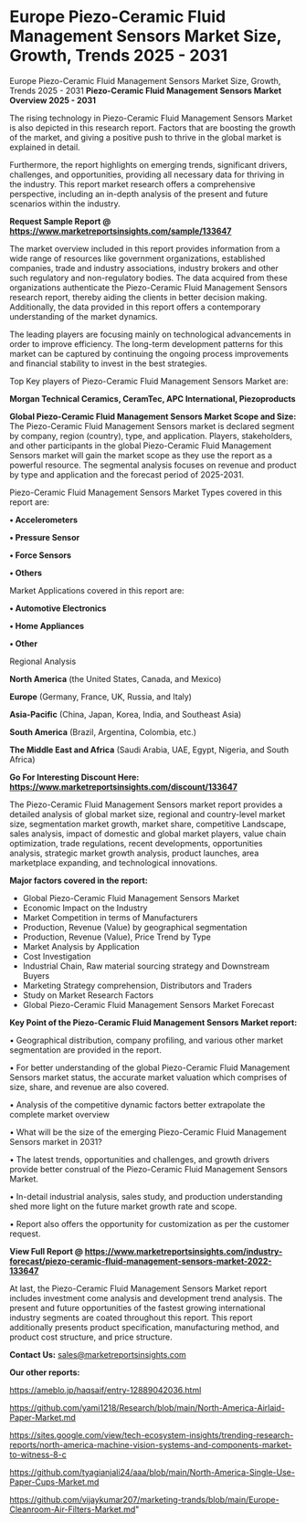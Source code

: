 # Europe Piezo-Ceramic Fluid Management Sensors Market Size, Growth, Trends 2025 - 2031
 Europe Piezo-Ceramic Fluid Management Sensors Market Size, Growth, Trends 2025 - 2031
<Strong> Piezo-Ceramic Fluid Management Sensors Market Overview 2025 - 2031</strong>

The rising technology in Piezo-Ceramic Fluid Management Sensors Market is also depicted in this research report. Factors that are boosting the growth of the market, and giving a positive push to thrive in the global market is explained in detail.

Furthermore, the report highlights on emerging trends, significant drivers, challenges, and opportunities, providing all necessary data for thriving in the industry. This report market research offers a comprehensive perspective, including an in-depth analysis of the present and future scenarios within the industry.

<strong>Request Sample Report @ <a href=https://www.marketreportsinsights.com/sample/133647>https://www.marketreportsinsights.com/sample/133647</a></strong>

The market overview included in this report provides information from a wide range of resources like government organizations, established companies, trade and industry associations, industry brokers and other such regulatory and non-regulatory bodies. The data acquired from these organizations authenticate the Piezo-Ceramic Fluid Management Sensors research report, thereby aiding the clients in better decision making. Additionally, the data provided in this report offers a contemporary understanding of the market dynamics.

The leading players are focusing mainly on technological advancements in order to improve efficiency. The long-term development patterns for this market can be captured by continuing the ongoing process improvements and financial stability to invest in the best strategies.

Top Key players of Piezo-Ceramic Fluid Management Sensors Market are:

<strong>Morgan Technical Ceramics, CeramTec, APC International, Piezoproducts</strong>

<strong><b>Global Piezo-Ceramic Fluid Management Sensors Market Scope and Size:</b></strong>
The Piezo-Ceramic Fluid Management Sensors market is declared segment by company, region (country), type, and application. Players, stakeholders, and other participants in the global Piezo-Ceramic Fluid Management Sensors market will gain the market scope as they use the report as a powerful resource. The segmental analysis focuses on revenue and product by type and application and the forecast period of 2025-2031.

Piezo-Ceramic Fluid Management Sensors Market Types covered in this report are:

<strong>• Accelerometers

• Pressure Sensor

• Force Sensors

• Others</strong>

Market Applications covered in this report are:

<strong>• Automotive Electronics

• Home Appliances

• Other</strong> 

Regional Analysis

<strong>North America</strong> (the United States, Canada, and Mexico)

<strong>Europe</strong> (Germany, France, UK, Russia, and Italy)

<strong>Asia-Pacific</strong> (China, Japan, Korea, India, and Southeast Asia)

<strong>South America</strong> (Brazil, Argentina, Colombia, etc.)

<strong>The Middle East and Africa</strong> (Saudi Arabia, UAE, Egypt, Nigeria, and South Africa)

<strong>Go For Interesting Discount Here: <a href=https://www.marketreportsinsights.com/discount/133647>https://www.marketreportsinsights.com/discount/133647</a></strong>

The Piezo-Ceramic Fluid Management Sensors market report provides a detailed analysis of global market size, regional and country-level market size, segmentation market growth, market share, competitive Landscape, sales analysis, impact of domestic and global market players, value chain optimization, trade regulations, recent developments, opportunities analysis, strategic market growth analysis, product launches, area marketplace expanding, and technological innovations.

<strong><b>Major factors covered in the report:</b></strong>
<ul>
  <li>Global Piezo-Ceramic Fluid Management Sensors Market </li>
  <li>Economic Impact on the Industry</li>
  <li>Market Competition in terms of Manufacturers</li>
  <li>Production, Revenue (Value) by geographical segmentation</li>
  <li>Production, Revenue (Value), Price Trend by Type</li>
  <li>Market Analysis by Application</li>
  <li>Cost Investigation</li>
  <li>Industrial Chain, Raw material sourcing strategy and Downstream Buyers</li>
  <li>Marketing Strategy comprehension, Distributors and Traders</li>
  <li>Study on Market Research Factors</li>
  <li>Global Piezo-Ceramic Fluid Management Sensors Market Forecast</li>
</ul>

<strong><b>Key Point of the Piezo-Ceramic Fluid Management Sensors Market report:</b></strong>

• Geographical distribution, company profiling, and various other market segmentation are provided in the report.

• For better understanding of the global Piezo-Ceramic Fluid Management Sensors market status, the accurate market valuation which comprises of size, share, and revenue are also covered.

• Analysis of the competitive dynamic factors better extrapolate the complete market overview

• What will be the size of the emerging Piezo-Ceramic Fluid Management Sensors market in 2031?

• The latest trends, opportunities and challenges, and growth drivers provide better construal of the Piezo-Ceramic Fluid Management Sensors Market.

• In-detail industrial analysis, sales study, and production understanding shed more light on the future market growth rate and scope.

• Report also offers the opportunity for customization as per the customer request.

<strong><b>View Full Report @ <a href=https://www.marketreportsinsights.com/industry-forecast/piezo-ceramic-fluid-management-sensors-market-2022-133647>https://www.marketreportsinsights.com/industry-forecast/piezo-ceramic-fluid-management-sensors-market-2022-133647</a></b></strong>


At last, the Piezo-Ceramic Fluid Management Sensors Market report includes investment come analysis and development trend analysis. The present and future opportunities of the fastest growing international industry segments are coated throughout this report. This report additionally presents product specification, manufacturing method, and product cost structure, and price structure.

<strong>Contact Us:</strong>
sales@marketreportsinsights.com

<strong>Our other reports:</strong>

<a href=https://ameblo.jp/haqsaif/entry-12889042036.html>https://ameblo.jp/haqsaif/entry-12889042036.html</a>

<a href=https://github.com/yami1218/Research/blob/main/North-America-Airlaid-Paper-Market.md>https://github.com/yami1218/Research/blob/main/North-America-Airlaid-Paper-Market.md</a>

<a href=https://sites.google.com/view/tech-ecosystem-insights/trending-research-reports/north-america-machine-vision-systems-and-components-market-to-witness-8-c>https://sites.google.com/view/tech-ecosystem-insights/trending-research-reports/north-america-machine-vision-systems-and-components-market-to-witness-8-c</a>

<a href=https://github.com/tyagianjali24/aaa/blob/main/North-America-Single-Use-Paper-Cups-Market.md>https://github.com/tyagianjali24/aaa/blob/main/North-America-Single-Use-Paper-Cups-Market.md</a>

<a href=https://github.com/vijaykumar207/marketing-trands/blob/main/Europe-Cleanroom-Air-Filters-Market.md>https://github.com/vijaykumar207/marketing-trands/blob/main/Europe-Cleanroom-Air-Filters-Market.md</a>"
